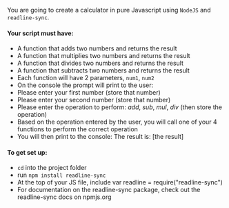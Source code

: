 You are going to create a calculator in pure Javascript using `NodeJS` and `readline-sync`.

#### Your script must have:
* A function that adds two numbers and returns the result
* A function that multiplies two numbers and returns the result
* A function that divides two numbers and returns the result
* A function that subtracts two numbers and returns the result
* Each function will have 2 parameters, `num1`, `num2`
* On the console the prompt will print to the user:
* Please enter your first number (store that number)
* Please enter your second number (store that number)
* Please enter the operation to perform: *add*, *sub*, *mul*, *div* (then store the operation)
* Based on the operation entered by the user, you will call one of your 4 functions to perform the correct operation
* You will then print to the console: The result is: [the result]

#### To get set up:
* `cd` into the project folder
* run `npm install readline-sync`
* At the top of your JS file, include var readline = require("readline-sync")
* For documentation on the readline-sync package, check out the readline-sync docs on npmjs.org